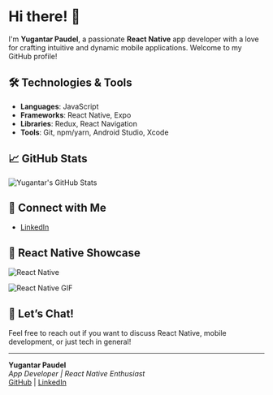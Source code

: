 # Hi there! 👋

I'm **Yugantar Paudel**, a passionate **React Native** app developer with a love for crafting intuitive and dynamic mobile applications. Welcome to my GitHub profile!


## 🛠️ Technologies & Tools

- **Languages**: JavaScript
- **Frameworks**: React Native, Expo
- **Libraries**: Redux, React Navigation
- **Tools**: Git, npm/yarn, Android Studio, Xcode


## 📈 GitHub Stats

![Yugantar's GitHub Stats](https://github-readme-stats.vercel.app/api?username=yugantar07&show_icons=true&hide_title=true&count_private=true&hide=prs&theme=radical)

## 🔗 Connect with Me

- [LinkedIn](https://linkedin.com/in/yugantar-paudel-55b59a320)

## 🎨 React Native Showcase

![React Native](https://img.shields.io/badge/React_Native-007ACC?style=for-the-badge&logo=react&logoColor=white)

![React Native GIF](https://media.giphy.com/media/3o6nUO0jo82L4JoRfG/giphy.gif)

## 💬 Let’s Chat!

Feel free to reach out if you want to discuss React Native, mobile development, or just tech in general!

---

**Yugantar Paudel**  
*App Developer | React Native Enthusiast*  
[GitHub](https://github.com/yugantar07) | [LinkedIn](https://linkedin.com/in/yugantar-paudel-55b59a320)
